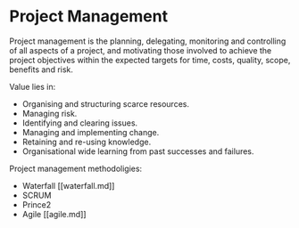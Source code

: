 # Project Management

Project management is the planning, delegating, monitoring and controlling of all aspects of a project, and motivating those involved to achieve the project objectives within the expected targets for time, costs, quality, scope, benefits and risk.

Value lies in:

* Organising and structuring scarce resources.
* Managing risk.
* Identifying and clearing issues.
* Managing and implementing change. 
* Retaining and re-using knowledge.
* Organisational wide learning from past successes and failures.

Project management methodoligies:

* Waterfall \[\[waterfall.md\]\]
* SCRUM
* Prince2
* Agile \[\[agile.md\]\]

